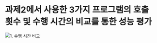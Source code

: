 #  과제2에서 사용한 3가지 프로그램의 호출 횟수 및 수행 시간의 비교를 통한 성능 평가


![1. 수행 시간 비교](file:///Users/sunjae/Desktop/%E1%84%8B%E1%85%B5%E1%84%86%E1%85%B5%E1%84%8C%E1%85%B5%202022.%2012.%2027.%20%E1%84%8B%E1%85%A9%E1%84%92%E1%85%AE%2011.26.jpg)
